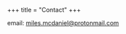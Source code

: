 +++
title = "Contact"
+++

email: [miles.mcdaniel@protonmail.com](mailto:miles.mcdaniel@protonmail.com)

